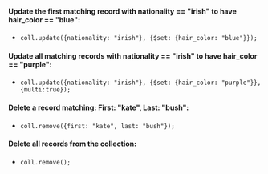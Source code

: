 #### Update the first matching record with nationality == "irish" to have hair_color == "blue":
- `coll.update({nationality: "irish"}, {$set: {hair_color: "blue"}});`


#### Update all matching records with nationality == "irish" to have hair_color == "purple":
- `coll.update({nationality: "irish"}, {$set: {hair_color: "purple"}},{multi:true});`


#### Delete a record matching: First: "kate", Last: "bush":
- `coll.remove({first: "kate", last: "bush"});`


#### Delete all records from the collection:
- `coll.remove();`